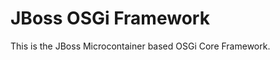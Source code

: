 JBoss OSGi Framework
====================

This is the JBoss Microcontainer based OSGi Core Framework.

